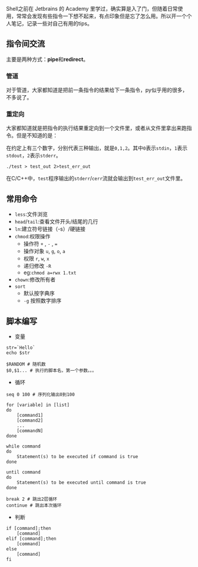Shell之前在 Jetbrains 的 Academy 里学过，确实算是入了门，但随着日常使用，常常会发现有些指令一下想不起来，有点印象但是忘了怎么用。所以开一个个人笔记，记录一些对自己有用的tips。

## 指令间交流

主要是两种方式：**pipe**和**redirect**。

### 管道

对于管道，大家都知道是把前一条指令的结果给下一条指令，py似乎用的很多，不多说了。

### 重定向

大家都知道就是把指令的执行结果重定向到一个文件里，或者从文件里拿出来跑指令。但是不知道的是：

在约定上有三个数字，分别代表三种输出，就是`0,1,2`。其中`0`表示`stdin`，`1`表示`stdout`，`2`表示`stderr`。

```Shell
./test > test_out 2>test_err_out
```

在C/C++中，`test`程序输出的`stderr`/`cerr`流就会输出到`test_err_out`文件里。

## 常用命令

* `less`:文件浏览
* `head`/`tail`:查看文件开头/结尾的几行
* `ln`:建立符号链接（-s）/硬链接
* `chmod`:权限操作
	* 操作符 `+` , `-` , `=`
	* 操作对象 `u`, `g`, `o`, `a`
	* 权限 `r`, `w`, `x`
	* 递归修改 `-R`
	* eg:`chmod a=rwx 1.txt`
* `chown`:修改所有者
* `sort`
	* 默认按字典序
	* `-g` 按照数字排序

## 脚本编写

* 变量
```Shell
str=`Hello`
echo $str

$RANDOM # 随机数
$0,$1... # 执行的脚本名，第一个参数。。。
```
* 循环
```Shell
seq 0 100 # 序列化输出0到100

for [variable] in [list]
do
	[command1]
	[command2]
	...
	[commandN]
done

while command
do
	Statement(s) to be executed if command is true
done

until command
do
	Statement(s) to be executed until command is true
done

break 2 # 跳出2层循环
continue # 跳出本次循环
```
* 判断
```Shell
if [command];then
	[command]
elif [command];then
	[command]
else
	[command]
fi
```
